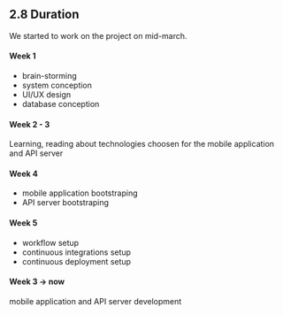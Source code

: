 ## 2.8 Duration

We started to work on the project on mid-march.

#### Week 1

 - brain-storming
 - system conception
 - UI/UX design
 - database conception

#### Week 2 - 3

  Learning, reading about technologies choosen for the mobile application and API server

#### Week 4

 - mobile application bootstraping
 - API server bootstraping

#### Week 5

 - workflow setup
 - continuous integrations setup
 - continuous deployment setup

#### Week 3 -> now

mobile application and API server development
